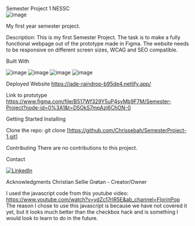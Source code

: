 Semester Project 1 NESSC </br>
![image](https://github.com/Chrissebah/SemesterProject-1/assets/19626783/ebdd3dc3-a209-4f47-9994-e148dbd690fb)

My first year semester project.

Description:
This is my first Semester Project. The task is to make a fully functional webpage out of the prototype made in Figma.
The website needs to be responsive on different screen sizes, WCAG and SEO compatible.

Built With

![image](https://github.com/Chrissebah/SemesterProject-1/assets/19626783/52b602f7-a7fe-4bbb-8167-aa1516d2037d)
![image](https://github.com/Chrissebah/SemesterProject-1/assets/19626783/14208c76-3b50-4fba-82e4-a20e2824f50b)
![image](https://github.com/Chrissebah/SemesterProject-1/assets/19626783/2f9db9f0-3997-453b-ab65-d6bdcadca8d6)
![image](https://github.com/Chrissebah/SemesterProject-1/assets/19626783/98aea41e-7934-4cb2-8071-6a7ab7f3aed9)

Deployed Website
https://jade-raindrop-b95de4.netlify.app/

Link to prototype
https://www.figma.com/file/B517Wf329Y5uP4syMb9F7M/Semester-Project?node-id=0%3A1&t=D5OkS7mpAzj6ChON-0

Getting Started
Installing

Clone the repo:
git clone [https://github.com/Chrissebah/SemesterProject-1.git]


Contributing
There are no contributions to this project.

Contact

[![LinkedIn](https://img.shields.io/badge/LinkedIn-%230077B5.svg?logo=linkedin&logoColor=white)](https://linkedin.com/in/https://www.linkedin.com/in/christian-g-33443213b/)

Acknowledgments
Christian Sellie Grøtan - Creator/Owner

I used the javascript code from this youtube video: https://www.youtube.com/watch?v=ydZc17rlR5E&ab_channel=FlorinPop The reason I chose to use this javascript is because we have not covered it yet, but it looks much better than the checkbox hack and is something I would look to learn to do in the future.
